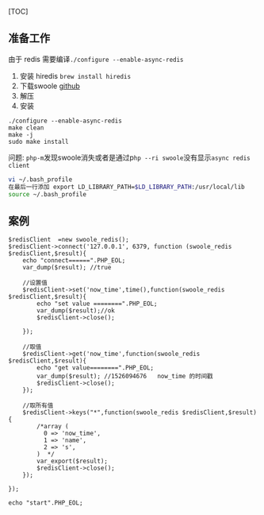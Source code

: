 [TOC]

## 准备工作
由于 redis 需要编译`./configure --enable-async-redis`

1. 安装 hiredis
`brew install hiredis`
3. 下载swoole
[github]( https://github.com/swoole/swoole-src/releases)
2. 解压
3. 安装
```
./configure --enable-async-redis
make clean
make -j
sudo make install
```
问题:
`php-m`发现swoole消失或者是通过p`hp --ri swoole`没有显示`async redis client`
```bash
vi ~/.bash_profile
在最后一行添加 export LD_LIBRARY_PATH=$LD_LIBRARY_PATH:/usr/local/lib
source ~/.bash_profile
```

## 案例
```
$redisClient  =new swoole_redis();
$redisClient->connect('127.0.0.1', 6379, function (swoole_redis $redisClient,$result){
    echo "connect======".PHP_EOL;
    var_dump($result); //true

    //设置值
    $redisClient->set('now_time',time(),function(swoole_redis $redisClient,$result){
        echo "set value ========".PHP_EOL;
        var_dump($result);//ok
        $redisClient->close();

    });

    //取值
    $redisClient->get('now_time',function(swoole_redis $redisClient,$result){
        echo "get value========".PHP_EOL;
        var_dump($result); //1526094676   now_time 的时间戳
        $redisClient->close();
    });

    //取所有值
    $redisClient->keys("*",function(swoole_redis $redisClient,$result){
        /*array (
          0 => 'now_time',
          1 => 'name',
          2 => 's',
        )  */
        var_export($result);
        $redisClient->close();
    });

});

echo "start".PHP_EOL;
```